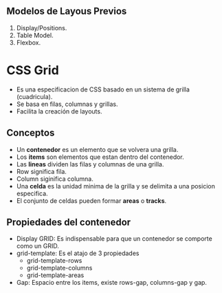 ## Modelos de Layous Previos

1. Display/Positions.
2. Table Model.
3. Flexbox.


# CSS Grid
* Es una especificacion de CSS basado en un sistema de grilla (cuadricula).
* Se basa en filas, columnas y grillas.
* Facilita la creación de layouts.

## Conceptos
* Un **contenedor** es un elemento que se volvera una grilla.
* Los **items** son elementos que estan dentro del contenedor.
* Las **lineas** dividen las filas y columnas de una grilla.
* Row significa fila.
* Column siginifica columna.
* Una **celda** es la unidad minima de la grilla y se delimita a una posicion especifica.
* El conjunto de celdas pueden formar **areas** o **tracks**.

## Propiedades del contenedor
* Display GRID: Es indispensable para que un contenedor se comporte como un GRID.
* grid-template: Es el atajo de 3 propiedades
    * grid-template-rows
    * grid-template-columns
    * grid-template-areas
* Gap: Espacio entre los items, existe rows-gap, columns-gap y gap.
